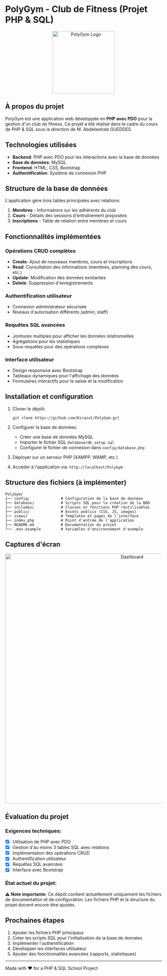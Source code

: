 # PolyGym - Club de Fitness (Projet PHP & SQL)

<p align="center">
  <img src="https://via.placeholder.com/150?text=PolyGym" alt="PolyGym Logo" width="200"/>
</p>

## À propos du projet

PolyGym est une application web développée en **PHP avec PDO** pour la gestion d'un club de fitness. Ce projet a été réalisé dans le cadre du cours de PHP & SQL sous la direction de M. Abdelweheb GUEDDES.

## Technologies utilisées

- **Backend**: PHP avec PDO pour les interactions avec la base de données
- **Base de données**: MySQL
- **Frontend**: HTML, CSS, Bootstrap
- **Authentification**: Système de connexion PHP

## Structure de la base de données

L'application gère trois tables principales avec relations:

1. **Membres** - Informations sur les adhérents du club
2. **Cours** - Détails des sessions d'entraînement proposées
3. **Inscriptions** - Table de relation entre membres et cours

## Fonctionnalités implémentées

### Opérations CRUD complètes
- **Create**: Ajout de nouveaux membres, cours et inscriptions
- **Read**: Consultation des informations (membres, planning des cours, etc.)
- **Update**: Modification des données existantes
- **Delete**: Suppression d'enregistrements

### Authentification utilisateur
- Connexion administrateur sécurisée
- Niveaux d'autorisation différents (admin, staff)

### Requêtes SQL avancées
- Jointures multiples pour afficher les données relationnelles
- Agrégations pour les statistiques
- Sous-requêtes pour des opérations complexes

### Interface utilisateur
- Design responsive avec Bootstrap
- Tableaux dynamiques pour l'affichage des données
- Formulaires interactifs pour la saisie et la modification

## Installation et configuration

1. Cloner le dépôt:
   ```
   git clone https://github.com/Kirazul/PolyGym.git
   ```

2. Configurer la base de données:
   - Créer une base de données MySQL
   - Importer le fichier SQL `database/db_setup.sql`
   - Configurer le fichier de connexion dans `config/database.php`

3. Déployer sur un serveur PHP (XAMPP, WAMP, etc.)

4. Accéder à l'application via: `http://localhost/PolyGym`

## Structure des fichiers (à implémenter)

```
PolyGym/
├── config/              # Configuration de la base de données
├── database/            # Scripts SQL pour la création de la BDD
├── includes/            # Classes et fonctions PHP réutilisables
├── public/              # Assets publics (CSS, JS, images)
├── views/               # Templates et pages de l'interface
├── index.php            # Point d'entrée de l'application
├── README.md            # Documentation du projet
└── .env.example         # Variables d'environnement d'exemple
```

## Captures d'écran

<p align="center">
  <img src="https://via.placeholder.com/800x400?text=Tableau+de+bord" alt="Dashboard" width="800"/>
</p>

## Évaluation du projet

### Exigences techniques:
- [x] Utilisation de PHP avec PDO
- [x] Gestion d'au moins 3 tables SQL avec relations
- [x] Implémentation des opérations CRUD
- [x] Authentification utilisateur
- [x] Requêtes SQL avancées
- [x] Interface avec Bootstrap

### État actuel du projet:
⚠️ **Note importante**: Ce dépôt contient actuellement uniquement les fichiers de documentation et de configuration. Les fichiers PHP et la structure du projet doivent encore être ajoutés.

## Prochaines étapes
1. Ajouter les fichiers PHP principaux
2. Créer les scripts SQL pour l'initialisation de la base de données
3. Implémenter l'authentification
4. Développer les interfaces utilisateur
5. Ajouter des fonctionnalités avancées (rapports, statistiques)

---

Made with ❤️ for a PHP & SQL School Project 